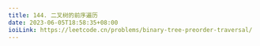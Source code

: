 ```yaml
---
title: 144. 二叉树的前序遍历
date: 2023-06-05T18:58:35+08:00
ioiLink: https://leetcode.cn/problems/binary-tree-preorder-traversal/
---
```

